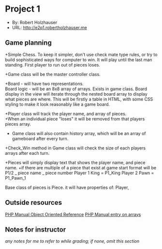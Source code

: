 # Project 1
+ By: Robert Holzhauser 
+ URL: <http://e2p1.robertholzhauser.me>

## Game planning
+Simple Chess.  To keep it simpler, don't use check mate type rules, or try to build sophisticated ways for computer to win.
It will play until the last man standing.  First player to run out of pieces loses.

+Game class will be the master controller class.

+Board - will have two representations.  
  Board logic - will be an 8x8 array of arrays.  Exists in game class.
  Board display in the view will iterate through the nested board array to display what pieces are where.
     This will be firstly a table in HTML, with some CSS styling to make it look reasonably like a game board.

+Player class will track the player name, and array of pieces.  
+When an individual piece "loses" it will be removed from that players pieces array.

+ Game class will also contain history array, which will be an array of gameboard after every turn.


+Check_Win method in Game class will check the size of each players arrays after each turn.

+Pieces will simply display text that shows the player name, and piece name.
+if there are multiple of a piece that exist at game start format will be P1/2 _ piece name _ piece number
    Player 1 King = P1_King
    Player 2 Pawn = P1_Pawn_1

Base class of pieces is Piece. it will have properties of:  Player, 






## Outside resources
[PHP Manual Object Oriented Reference](https://www.php.net/manual/en/language.oop5.basic.php)
[PHP Manual entry on arrays](https://www.php.net/manual/en/language.types.array.php)

## Notes for instructor
*any notes for me to refer to while grading; if none, omit this section*
